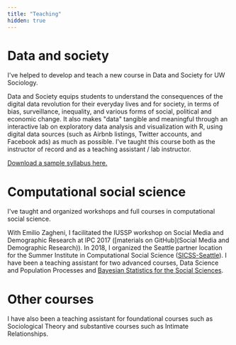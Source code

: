 ```yaml
---
title: "Teaching"
hidden: true
---
```


# Data and society

I've helped to develop and teach a new course in Data and Society for UW Sociology. 

Data and Society equips students to understand the consequences of the digital data revolution for their everyday lives and for society, in terms of bias, surveillance, inequality, and various forms of social, political and economic change. It also makes "data" tangible and meaningful through an interactive lab on exploratory data analysis and visualization with R, using digital data sources (such as Airbnb listings, Twitter accounts, and Facebook ads) as much as possible. I've taught this course both as the instructor of record and as a teaching assistant / lab instructor. 

[Download a sample syllabus here.](soc225_syllabus_summer2018.pdf)

# Computational social science

I've taught and organized workshops and full courses in computational social science. 

With Emilio Zagheni, I facilitated the IUSSP workshop on Social Media and Demographic Research at IPC 2017 ([materials on GitHub](Social Media and Demographic Research)). In 2018, I organized the Seattle partner location for the Summer Institute in Computational Social Science ([SICSS-Seattle](https://compsocialscience.github.io/summer-institute/2018/seattle/)). I have been a teaching assistant for two advanced courses, Data Science and Population Processes and [Bayesian Statistics for the Social Sciences](https://uw-csss-564.github.io/2018/). 

# Other courses

I have also been a teaching assistant for foundational courses such as Sociological Theory and substantive courses such as Intimate Relationships.

